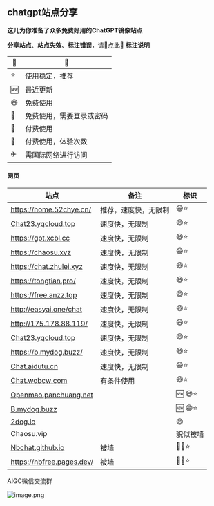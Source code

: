 ## chatgpt站点分享

**这儿为你准备了众多免费好用的ChatGPT镜像站点**

**分享站点**、**站点失效**、**标注错误**，请[🌺点此🌺](https://github.com/webpon/freegpt/issues)
**标注说明**

| 🔖    | 📓                        |
| ---- | ------------------------ |
| ⭐    | 使用稳定，推荐           |
| 🆕    | 最近更新                 |
| 😄    | 免费使用                 |
| 🔑    | 免费使用，需要登录或密码 |
| 🤑    | 付费使用                 |
| 🎁    | 付费使用，体验次数       |
| ✈️    | 需国际网络进行访问       |

#### 网页
| 站点                                                         | 备注                         | 标识 |
| ------------------------------------------------------------ | --------------------------- | ---- |
| https://home.52chye.cn/                                      | 推荐，速度快，无限制        | 😄⭐   |
| [Chat23.yqcloud.top](https://Chat23.yqcloud.top)             | 速度快，无限制              | 😄⭐   |
| https://gpt.xcbl.cc                                          | 速度快，无限制        | 😄⭐   |
| https://chaosu.xyz                                           | 速度快，无限制              | 😄⭐   |
| https://chat.zhulei.xyz                                      | 速度快，无限制              | 😄⭐   |
| https://tongtian.pro/                                        | 速度快，无限制              | 😄⭐   |
| https://free.anzz.top                                        | 速度快，无限制              | 😄⭐   |
| http://easyai.one/chat                                       | 速度快，无限制              | 😄⭐   |
| http://175.178.88.119/                                       | 速度快，无限制              | 😄⭐   |
| [Chat23.yqcloud.top](https://Chat23.yqcloud.top)             | 速度快，无限制              | 😄⭐   |
| https://b.mydog.buzz/                                        | 速度快，无限制              | 😄⭐   |
| [Chat.aidutu.cn](https://Chat.aidutu.cn)                     | 速度快，无限制              | 😄⭐   |
| [Chat.wobcw.com](https://Chat.wobcw.com)                     | 有条件使用                  | 😄⭐   |
| [Openmao.panchuang.net](http://cc.ai55.cc/url/?id=VFZFRUltWHM4eFdoMjdEdlZHS0tteFNwZlFJblRycE9Vb0JWVm41ditZMD0=) |                             | 🆕 😄⭐ |
| [B.mydog.buzz](https://B.mydog.buzz)                         |                             | 🆕 😄⭐ |
| [2dog.io](https://2dog.io)                                   |                             | 😄    |
| Chaosu.vip                                |                  | 貌似被墙                     |🛫😄⭐ 
| [Nbchat.github.io](https://nbchat.github.io)                 |  被墙                        | 🛫😄⭐  |
| https://nbfree.pages.dev/                                    | 被墙                         | 🛫😄⭐   |

AIGC微信交流群

![image.png](https://23.224.49.110/static/image/aigc.jpg)